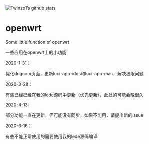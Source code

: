 ![Twinzo1’s github stats](https://github-readme-stats.vercel.app/api?username=Twinzo1&show_icons=true&theme=merko)

# openwrt
Some little function of openwrt

一些应用在openwrt上的小功能

2020-1-31：

优化dogcom页面，更新luci-app-idns和luci-app-mac，解决权限问题

2020-3-28：

有些已经已经在我的lede源码中更新（优先更新），此处的可能会晚很久

2020-4-13:

部分功能一直在更新，但可能没有同步，如果不能用，请提出新的issue

2020-6-16：

有些不能正常使用的需要使用我的lede源码编译
